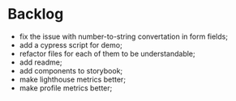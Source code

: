 # Backlog

- fix the issue with number-to-string convertation in form fields;
- add a cypress script for demo;
- refactor files for each of them to be understandable;
- add readme;
- add components to storybook;
- make lighthouse metrics better;
- make profile metrics better;
